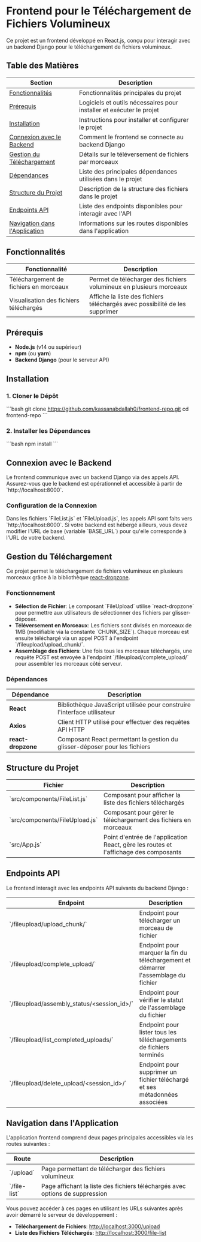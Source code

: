 # Frontend pour le Téléchargement de Fichiers Volumineux

Ce projet est un frontend développé en React.js, conçu pour interagir avec un backend Django pour le téléchargement de fichiers volumineux.

## Table des Matières

| Section                             | Description                                                                 |
|-------------------------------------|-----------------------------------------------------------------------------|
| [Fonctionnalités](#fonctionnalités) | Fonctionnalités principales du projet                                       |
| [Prérequis](#prérequis)             | Logiciels et outils nécessaires pour installer et exécuter le projet        |
| [Installation](#installation)       | Instructions pour installer et configurer le projet                         |
| [Connexion avec le Backend](#connexion-avec-le-backend) | Comment le frontend se connecte au backend Django           |
| [Gestion du Téléchargement](#gestion-du-téléchargement) | Détails sur le téléversement de fichiers par morceaux      |
| [Dépendances](#dépendances)         | Liste des principales dépendances utilisées dans le projet                   |
| [Structure du Projet](#structure-du-projet) | Description de la structure des fichiers dans le projet             |
| [Endpoints API](#endpoints-api)     | Liste des endpoints disponibles pour interagir avec l'API                   |
| [Navigation dans l'Application](#navigation-dans-l-application) | Informations sur les routes disponibles dans l'application  |

## Fonctionnalités

| Fonctionnalité                          | Description                                                                 |
|-----------------------------------------|-----------------------------------------------------------------------------|
| Téléchargement de fichiers en morceaux  | Permet de télécharger des fichiers volumineux en plusieurs morceaux         |
| Visualisation des fichiers téléchargés  | Affiche la liste des fichiers téléchargés avec possibilité de les supprimer |

## Prérequis

- **Node.js** (v14 ou supérieur)
- **npm** (ou **yarn**)
- **Backend Django** (pour le serveur API)

## Installation

### 1. Cloner le Dépôt

\`\`\`bash
git clone https://github.com/kassanabdallah0/frontend-repo.git
cd frontend-repo
\`\`\`

### 2. Installer les Dépendances

\`\`\`bash
npm install
\`\`\`

## Connexion avec le Backend

Le frontend communique avec un backend Django via des appels API. Assurez-vous que le backend est opérationnel et accessible à partir de \`http://localhost:8000\`.

### Configuration de la Connexion

Dans les fichiers \`FileList.js\` et \`FileUpload.js\`, les appels API sont faits vers \`http://localhost:8000\`. Si votre backend est hébergé ailleurs, vous devez modifier l'URL de base (variable \`BASE_URL\`) pour qu'elle corresponde à l'URL de votre backend.

## Gestion du Téléchargement

Ce projet permet le téléchargement de fichiers volumineux en plusieurs morceaux grâce à la bibliothèque [react-dropzone](https://react-dropzone.js.org/).

### Fonctionnement

- **Sélection de Fichier**: Le composant \`FileUpload\` utilise \`react-dropzone\` pour permettre aux utilisateurs de sélectionner des fichiers par glisser-déposer.
- **Téléversement en Morceaux**: Les fichiers sont divisés en morceaux de 1MB (modifiable via la constante \`CHUNK_SIZE\`). Chaque morceau est ensuite téléchargé via un appel POST à l'endpoint \`/fileupload/upload_chunk/\`.
- **Assemblage des Fichiers**: Une fois tous les morceaux téléchargés, une requête POST est envoyée à l'endpoint \`/fileupload/complete_upload/\` pour assembler les morceaux côté serveur.

### Dépendances

| Dépendance      | Description                                                                                     |
|-----------------|-------------------------------------------------------------------------------------------------|
| **React**       | Bibliothèque JavaScript utilisée pour construire l'interface utilisateur                         |
| **Axios**       | Client HTTP utilisé pour effectuer des requêtes API HTTP                                         |
| **react-dropzone** | Composant React permettant la gestion du glisser-déposer pour les fichiers                   |

## Structure du Projet

| Fichier                         | Description                                                      |
|---------------------------------|------------------------------------------------------------------|
| \`src/components/FileList.js\`    | Composant pour afficher la liste des fichiers téléchargés         |
| \`src/components/FileUpload.js\`  | Composant pour gérer le téléchargement des fichiers en morceaux   |
| \`src/App.js\`                    | Point d'entrée de l'application React, gère les routes et l'affichage des composants |

## Endpoints API

Le frontend interagit avec les endpoints API suivants du backend Django :

| Endpoint                                         | Description                                                                 |
|--------------------------------------------------|-----------------------------------------------------------------------------|
| \`/fileupload/upload_chunk/\`                     | Endpoint pour télécharger un morceau de fichier                             |
| \`/fileupload/complete_upload/\`                  | Endpoint pour marquer la fin du téléchargement et démarrer l'assemblage du fichier |
| \`/fileupload/assembly_status/<session_id>/\`     | Endpoint pour vérifier le statut de l'assemblage du fichier                 |
| \`/fileupload/list_completed_uploads/\`           | Endpoint pour lister tous les téléchargements de fichiers terminés          |
| \`/fileupload/delete_upload/<session_id>/\`       | Endpoint pour supprimer un fichier téléchargé et ses métadonnées associées  |

## Navigation dans l'Application

L'application frontend comprend deux pages principales accessibles via les routes suivantes :

| Route                  | Description                                                                  |
|------------------------|------------------------------------------------------------------------------|
| \`/upload\`            | Page permettant de télécharger des fichiers volumineux                       |
| \`/file-list\`         | Page affichant la liste des fichiers téléchargés avec options de suppression  |

Vous pouvez accéder à ces pages en utilisant les URLs suivantes après avoir démarré le serveur de développement :

- **Téléchargement de Fichiers**: [http://localhost:3000/upload](http://localhost:3000/upload)
- **Liste des Fichiers Téléchargés**: [http://localhost:3000/file-list](http://localhost:3000/file-list)